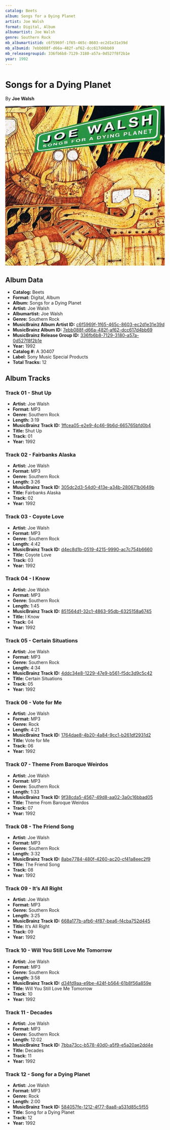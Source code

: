 ```yaml
---
catalog: Beets
album: Songs for a Dying Planet
artist: Joe Walsh
format: Digital, Album
albumartist: Joe Walsh
genre: Southern Rock
mb_albumartistid: c6f5969f-1f65-465c-8603-ec2d1e31e39d
mb_albumid: 7ebb088f-d66a-482f-af62-dcc617d4bb69
mb_releasegroupid: 336fb6b8-7129-3180-a57a-0d527f8f2b1e
year: 1992
---
```


# Songs for a Dying Planet

By **Joe Walsh**

![](../../assets/beetscovers/Joe_Walsh-Songs_for_a_Dying_Planet.jpg)

## Album Data

- **Catalog:** Beets
- **Format:** Digital, Album
- **Album:** Songs for a Dying Planet
- **Artist:** Joe Walsh
- **Albumartist:** Joe Walsh
- **Genre:** Southern Rock
- **MusicBrainz Album Artist ID:** [c6f5969f-1f65-465c-8603-ec2d1e31e39d](https://musicbrainz.org/artist/c6f5969f-1f65-465c-8603-ec2d1e31e39d)
- **MusicBrainz Album ID:** [7ebb088f-d66a-482f-af62-dcc617d4bb69](https://musicbrainz.org/release/7ebb088f-d66a-482f-af62-dcc617d4bb69)
- **MusicBrainz Release Group ID:** [336fb6b8-7129-3180-a57a-0d527f8f2b1e](https://musicbrainz.org/release-group/336fb6b8-7129-3180-a57a-0d527f8f2b1e)
- **Year:** 1992
- **Catalog #:** A 30407
- **Label:** Sony Music Special Products
- **Total Tracks:** 12

## Album Tracks

### Track 01 - Shut Up

- **Artist:** Joe Walsh
- **Format:** MP3
- **Genre:** Southern Rock
- **Length:** 3:19
- **MusicBrainz Track ID:** [1ffcea05-e2e9-4c46-9b6d-665765bfd0b4](https://musicbrainz.org/recording/1ffcea05-e2e9-4c46-9b6d-665765bfd0b4)
- **Title:** Shut Up
- **Track:** 01
- **Year:** 1992

### Track 02 - Fairbanks Alaska

- **Artist:** Joe Walsh
- **Format:** MP3
- **Genre:** Southern Rock
- **Length:** 3:26
- **MusicBrainz Track ID:** [305dc2d3-54d0-413e-a34b-280671b0649b](https://musicbrainz.org/recording/305dc2d3-54d0-413e-a34b-280671b0649b)
- **Title:** Fairbanks Alaska
- **Track:** 02
- **Year:** 1992

### Track 03 - Coyote Love

- **Artist:** Joe Walsh
- **Format:** MP3
- **Genre:** Southern Rock
- **Length:** 4:42
- **MusicBrainz Track ID:** [d4ec8d1b-0519-4215-9990-ac7c754b6660](https://musicbrainz.org/recording/d4ec8d1b-0519-4215-9990-ac7c754b6660)
- **Title:** Coyote Love
- **Track:** 03
- **Year:** 1992

### Track 04 - I Know

- **Artist:** Joe Walsh
- **Format:** MP3
- **Genre:** Southern Rock
- **Length:** 1:45
- **MusicBrainz Track ID:** [851564d1-32c1-4863-95db-6325158a6745](https://musicbrainz.org/recording/851564d1-32c1-4863-95db-6325158a6745)
- **Title:** I Know
- **Track:** 04
- **Year:** 1992

### Track 05 - Certain Situations

- **Artist:** Joe Walsh
- **Format:** MP3
- **Genre:** Southern Rock
- **Length:** 4:34
- **MusicBrainz Track ID:** [4ddc34e8-1229-47e9-b561-f5dc3d9c5c42](https://musicbrainz.org/recording/4ddc34e8-1229-47e9-b561-f5dc3d9c5c42)
- **Title:** Certain Situations
- **Track:** 05
- **Year:** 1992

### Track 06 - Vote for Me

- **Artist:** Joe Walsh
- **Format:** MP3
- **Genre:** Rock
- **Length:** 4:21
- **MusicBrainz Track ID:** [1764dae8-4b20-4a84-9cc1-b261df2931d2](https://musicbrainz.org/recording/1764dae8-4b20-4a84-9cc1-b261df2931d2)
- **Title:** Vote for Me
- **Track:** 06
- **Year:** 1992

### Track 07 - Theme From Baroque Weirdos

- **Artist:** Joe Walsh
- **Format:** MP3
- **Genre:** Southern Rock
- **Length:** 1:33
- **MusicBrainz Track ID:** [9f38cda5-4567-49d8-aa02-3a0c16bbad05](https://musicbrainz.org/recording/9f38cda5-4567-49d8-aa02-3a0c16bbad05)
- **Title:** Theme From Baroque Weirdos
- **Track:** 07
- **Year:** 1992

### Track 08 - The Friend Song

- **Artist:** Joe Walsh
- **Format:** MP3
- **Genre:** Southern Rock
- **Length:** 3:32
- **MusicBrainz Track ID:** [8abe7784-480f-4260-ac20-cf41a8eec2f9](https://musicbrainz.org/recording/8abe7784-480f-4260-ac20-cf41a8eec2f9)
- **Title:** The Friend Song
- **Track:** 08
- **Year:** 1992

### Track 09 - It’s All Right

- **Artist:** Joe Walsh
- **Format:** MP3
- **Genre:** Southern Rock
- **Length:** 3:25
- **MusicBrainz Track ID:** [668a177b-afb6-4f87-bea6-f4cba752d445](https://musicbrainz.org/recording/668a177b-afb6-4f87-bea6-f4cba752d445)
- **Title:** It’s All Right
- **Track:** 09
- **Year:** 1992

### Track 10 - Will You Still Love Me Tomorrow

- **Artist:** Joe Walsh
- **Format:** MP3
- **Genre:** Southern Rock
- **Length:** 3:58
- **MusicBrainz Track ID:** [d34fd9aa-e9be-424f-b564-61b8f56a859e](https://musicbrainz.org/recording/d34fd9aa-e9be-424f-b564-61b8f56a859e)
- **Title:** Will You Still Love Me Tomorrow
- **Track:** 10
- **Year:** 1992

### Track 11 - Decades

- **Artist:** Joe Walsh
- **Format:** MP3
- **Genre:** Southern Rock
- **Length:** 12:02
- **MusicBrainz Track ID:** [7bba73cc-b578-40d0-a5f9-e5a20ae2dd4e](https://musicbrainz.org/recording/7bba73cc-b578-40d0-a5f9-e5a20ae2dd4e)
- **Title:** Decades
- **Track:** 11
- **Year:** 1992

### Track 12 - Song for a Dying Planet

- **Artist:** Joe Walsh
- **Format:** MP3
- **Genre:** Rock
- **Length:** 2:00
- **MusicBrainz Track ID:** [584057fe-1212-4f77-8aa8-a531d85c5f55](https://musicbrainz.org/recording/584057fe-1212-4f77-8aa8-a531d85c5f55)
- **Title:** Song for a Dying Planet
- **Track:** 12
- **Year:** 1992

